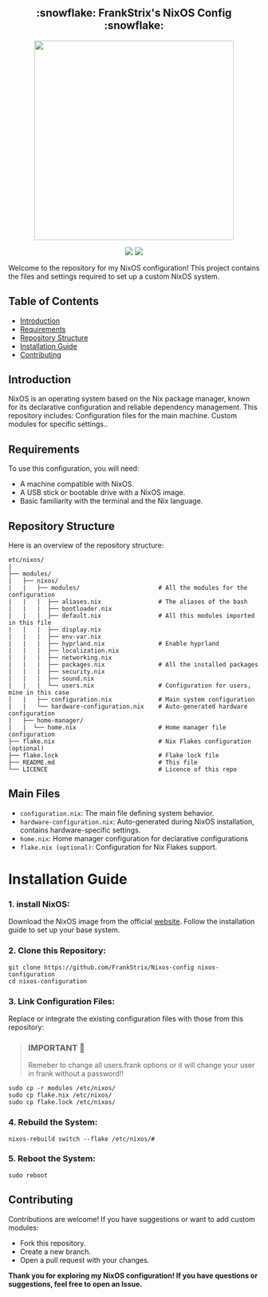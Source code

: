 <h2 align="center">:snowflake: FrankStrix's NixOS Config :snowflake:</h2>

<p align="center">
  <img src="https://raw.githubusercontent.com/catppuccin/catppuccin/main/assets/palette/macchiato.png" width="400" />
</p>

<p align="center">
    <a href="https://nixos.org/">
        <img src="https://img.shields.io/badge/NixOS-24.11-informational.svg?style=for-the-badge&logo=nixos&color=F2CDCD&logoColor=D9E0EE&labelColor=302D41"></a>
    <a href="https://nixos.wiki/wiki/Flakes">
        <img src="https://img.shields.io/static/v1?label=Nix Flakes&message=Got 'em&style=for-the-badge&logo=nixos&color=DDB6F2&logoColor=D9E0EE&labelColor=302D41"></a>
  </a>
</p>

Welcome to the repository for my NixOS configuration! This project contains the files and settings required to set up a custom NixOS system.

## Table of Contents
- [Introduction](#introduction)
- [Requirements](#requirements)
- [Repository Structure](#repository-structure)
- [Installation Guide](#installation-guide)
- [Contributing](#contributing)
## Introduction
NixOS is an operating system based on the Nix package manager, known for its declarative configuration and reliable dependency management. This repository includes:
Configuration files for the main machine.
Custom modules for specific settings..

## Requirements
To use this configuration, you will need:

- A machine compatible with NixOS.
- A USB stick or bootable drive with a NixOS image.
- Basic familiarity with the terminal and the Nix language.
## Repository Structure
Here is an overview of the repository structure:

```
etc/nixos/
|
├── modules/
|   ├── nixos/
|   |   ├── modules/                      # All the modules for the configuration
|   |   |  ├── aliases.nix                # The aliases of the bash
|   |   |  ├── bootloader.nix
|   |   |  ├── default.nix                # All this modules imported in this file
|   |   |  ├── display.nix
|   |   |  ├── env-var.nix
|   |   |  ├── hyprland.nix               # Enable hyprland
|   |   |  ├── localization.nix
|   |   |  ├── networking.nix
|   |   |  ├── packages.nix               # All the installed packages
|   |   |  ├── security.nix
|   |   |  ├── sound.nix
|   |   |  └── users.nix                  # Configuration for users, mine in this case
│   |   ├── configuration.nix             # Main system configuration
|   |   └── hardware-configuration.nix    # Auto-generated hardware configuration
|   ├── home-manager/
|   |  └── home.nix                       # Home manager file configuration
├── flake.nix                             # Nix Flakes configuration (optional)
├── flake.lock                            # Flake lock file
├── README.md                             # This file
└── LICENCE                               # Licence of this repo
```

## Main Files
- ```configuration.nix```: The main file defining system behavior.
- ```hardware-configuration.nix```: Auto-generated during NixOS installation, contains hardware-specific settings.
- ```home.nix```: Home manager configuration for declarative configurations
- ```flake.nix (optional)```: Configuration for Nix Flakes support.
# Installation Guide

### 1. install NixOS:

Download the NixOS image from the official [website](https://nixos.org/).
Follow the installation guide to set up your base system.

### 2. Clone this Repository:

```
git clone https://github.com/FrankStrix/Nixos-config nixos-configuration
cd nixos-configuration
```
### 3. Link Configuration Files:
Replace or integrate the existing configuration files with those from this repository:
> ### IMPORTANT 🚨 
>  Remeber to change all users.frank options or it will change your user in frank without a password!!
```
sudo cp -r modules /etc/nixos/
sudo cp flake.nix /etc/nixos/
sudo cp flake.lock /etc/nixos/
```
### 4. Rebuild the System:
```
nixos-rebuild switch --flake /etc/nixos/#
```
### 5. Reboot the System:
```
sudo reboot
```
## Contributing
Contributions are welcome! If you have suggestions or want to add custom modules:

- Fork this repository.
- Create a new branch.
- Open a pull request with your changes.

**Thank you for exploring my NixOS configuration!
If you have questions or suggestions, feel free to open an Issue.**
